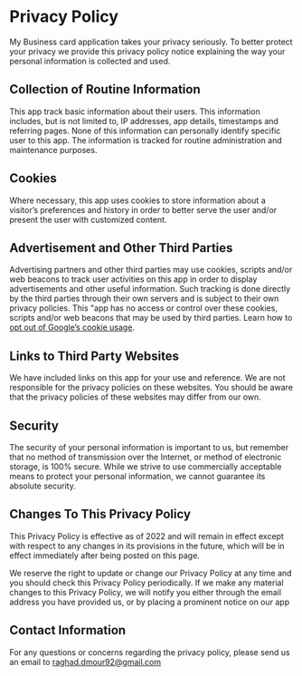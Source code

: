 # Privacy Policy

My Business card application takes your privacy seriously. 
To better protect your privacy we provide this privacy policy notice explaining the way your personal information is collected and used.


## Collection of Routine Information

This  app track basic information about their users. This information includes, but is not limited to, IP addresses, app details, timestamps and referring pages.
None of this information can personally identify specific user to this app. The information is tracked for routine administration and maintenance purposes.


## Cookies

Where necessary, this app uses cookies to store information about a visitor’s preferences and history in order to better serve the user and/or present the user with customized content.


## Advertisement and Other Third Parties

Advertising partners and other third parties may use cookies, scripts and/or web beacons to track user activities on this app in order to display advertisements and other useful information.
Such tracking is done directly by the third parties through their own servers and is subject to their own privacy policies.
This "app has no access or control over these cookies, scripts and/or web beacons that may be used by third parties. 
Learn how to [opt out of Google’s cookie usage](http://www.google.com/privacy_ads.html).


## Links to Third Party Websites

We have included links on this app for your use and reference. We are not responsible for the privacy policies on these websites. 
You should be aware that the privacy policies of these websites may differ from our own.


## Security

The security of your personal information is important to us, but remember that no method of transmission over the Internet, 
or method of electronic storage, is 100% secure. While we strive to use commercially acceptable means to protect your personal information, 
we cannot guarantee its absolute security.


## Changes To This Privacy Policy

This Privacy Policy is effective as of 2022 and will remain in effect except with respect to any changes in its provisions in the future, 
which will be in effect immediately after being posted on this page.

We reserve the right to update or change our Privacy Policy at any time and you should check this Privacy Policy periodically.
If we make any material changes to this Privacy Policy, we will notify you either through the email address you have provided us, 
or by placing a prominent notice on our app


## Contact Information

For any questions or concerns regarding the privacy policy, please send us an email to raghad.dmour92@gmail.com
